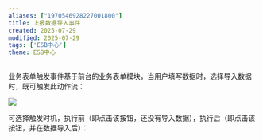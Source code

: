 ```yaml
---
aliases: ["1970546928227001800"]
title: 上报数据导入事件
created: 2025-07-29
modified: 2025-07-29
tags: ['ESB中心']
theme: ESB中心
---
```


业务表单触发事件基于前台的业务表单模块，当用户填写数据时，选择导入数据时，既可触发此动作流：

![](https://myhelpdoc.oss-cn-heyuan.aliyuncs.com/mdimages/740b0ccdd51d2ba6c6872a1a21feff43.jpg)

可选择触发时机，执行前（即点击该按钮，还没有导入数据），执行后（即点击该按钮，并在数据导入后）：

